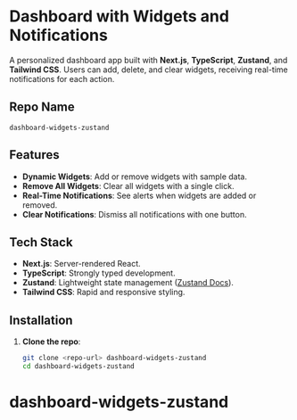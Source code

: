 # Dashboard with Widgets and Notifications

A personalized dashboard app built with **Next.js**, **TypeScript**, **Zustand**, and **Tailwind CSS**. Users can add, delete, and clear widgets, receiving real-time notifications for each action.

## Repo Name

`dashboard-widgets-zustand`

## Features

- **Dynamic Widgets**: Add or remove widgets with sample data.
- **Remove All Widgets**: Clear all widgets with a single click.
- **Real-Time Notifications**: See alerts when widgets are added or removed.
- **Clear Notifications**: Dismiss all notifications with one button.

## Tech Stack

- **Next.js**: Server-rendered React.
- **TypeScript**: Strongly typed development.
- **Zustand**: Lightweight state management ([Zustand Docs](https://zustand.docs.pmnd.rs/getting-started/introduction)).
- **Tailwind CSS**: Rapid and responsive styling.

## Installation

1. **Clone the repo**:
   ```bash
   git clone <repo-url> dashboard-widgets-zustand
   cd dashboard-widgets-zustand
# dashboard-widgets-zustand
